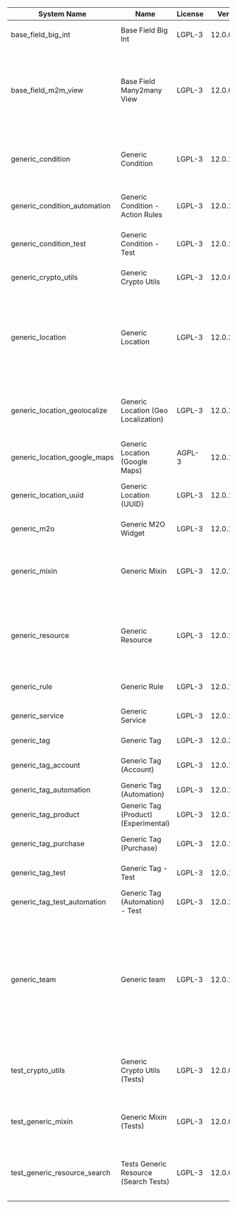 | System Name | Name | License | Version | Summary | Price |
|---|---|---|---|---|---|
| base_field_big_int | Base Field Big Int | LGPL-3 | 12.0.0.5.0 | BigInt field implementation for Odoo |  |
| base_field_m2m_view | Base Field Many2many View | LGPL-3 | 12.0.0.5.0 | Adds Many2manyView field implementation for Odoo. Useful in cases when m2m relation computed via Postgresql View |  |
| generic_condition | Generic Condition | LGPL-3 | 12.0.1.21.0 | Create generic conditions on which you         can program some logic in Odoo objects |  |
| generic_condition_automation | Generic Condition - Action Rules | LGPL-3 | 12.0.1.4.0 | Generic Conditions (Integration with Action Rules) |  |
| generic_condition_test | Generic Condition - Test | LGPL-3 | 12.0.1.11.0 | Generic Conditions - Tests (do not install manualy) |  |
| generic_crypto_utils | Generic Crypto Utils | LGPL-3 | 12.0.0.8.0 | Technical utils to add encryption to other addons |  |
| generic_location | Generic Location | LGPL-3 | 12.0.2.9.0 | Allows you to make an abstract description of the         objects location relative to the general location         (for example: house3 -> office5 -> room2 -> table5) |  |
| generic_location_geolocalize | Generic Location (Geo Localization) | LGPL-3 | 12.0.1.10.0 | Generic Location (Automaticaly determine geo coordinates         for location by its address) |  |
| generic_location_google_maps | Generic Location (Google Maps) | AGPL-3 | 12.0.1.7.0 | Generic Location (View locations on google maps) |  |
| generic_location_uuid | Generic Location (UUID) | LGPL-3 | 12.0.1.7.0 | Generic Location (Add UUID to generic locations) |  |
| generic_m2o | Generic M2O Widget | LGPL-3 | 12.0.1.8.0 | Generic Many2one widget |  |
| generic_mixin | Generic Mixin | LGPL-3 | 12.0.1.80.0 | Technical module with generic mixins, that may help to build other modules |  |
| generic_resource | Generic Resource | LGPL-3 | 12.0.1.49.0 | Provides the ability to create and categorize         various resources that can be used in other Odoo modules. |  |
| generic_rule | Generic Rule | LGPL-3 | 12.0.1.7.0 | Adds new top-level menu 'rules' |  |
| generic_service | Generic Service | LGPL-3 | 12.0.1.29.0 | Create and manage service catalog |  |
| generic_tag | Generic Tag | LGPL-3 | 12.0.2.13.0 | Generic tag management. |  |
| generic_tag_account | Generic Tag (Account) | LGPL-3 | 12.0.1.5.0 | Generic tag integration with account addon |  |
| generic_tag_automation | Generic Tag (Automation) | LGPL-3 | 12.0.1.5.0 |  |  |
| generic_tag_product | Generic Tag (Product) (Experimental) | LGPL-3 | 12.0.1.5.0 | Generic tag integration with product addon |  |
| generic_tag_purchase | Generic Tag (Purchase) | LGPL-3 | 12.0.1.5.0 | Generic tag integration with purchase addon |  |
| generic_tag_test | Generic Tag - Test | LGPL-3 | 12.0.1.7.0 | Generic Tag - Tests (do not install manualy) |  |
| generic_tag_test_automation | Generic Tag (Automation) - Test | LGPL-3 | 12.0.1.4.0 |  |  |
| generic_team | Generic team | LGPL-3 | 12.0.1.20.0 | With this module you can create teams and add         users to them, which allows you to perform group         actions (such as assigning a responsible team         instead of one person) while working with Odoo applications. |  |
| test_crypto_utils | Generic Crypto Utils (Tests) | LGPL-3 | 12.0.0.13.0 | Technical module that have to be used to test Generic Crypto Utils module |  |
| test_generic_mixin | Generic Mixin (Tests) | LGPL-3 | 12.0.0.23.0 | Technical module that have to be used to test Generic Mixin module |  |
| test_generic_resource_search | Tests Generic Resource (Search Tests) | LGPL-3 | 12.0.0.4.0 | Technical module that have to be used to test Generic Resource search cases |  |
